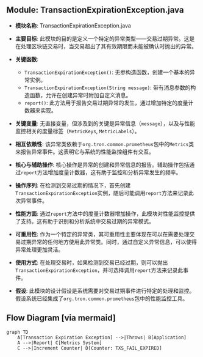 ## Module: TransactionExpirationException.java
- **模块名称**: TransactionExpirationException.java

- **主要目标**: 此模块的目的是定义一个特定的异常类型——交易过期异常。这是在处理区块链交易时，当交易超出了其有效期限而未能被确认时抛出的异常。

- **关键函数**:
  - `TransactionExpirationException()`: 无参构造函数，创建一个基本的异常实例。
  - `TransactionExpirationException(String message)`: 带有消息参数的构造函数，允许在创建异常时附加自定义消息。
  - `report()`: 此方法用于报告交易过期异常的发生，通过增加特定的度量计数器来实现。

- **关键变量**: 无直接变量，但涉及到的关键是异常信息（`message`），以及与性能监控相关的度量标签（`MetricKeys`, `MetricLabels`）。

- **相互依赖性**: 该异常类依赖于`org.tron.common.prometheus`包中的`Metrics`类来报告异常事件。这表明它与系统的性能监控组件有交互。

- **核心与辅助操作**: 核心操作是异常的创建和异常信息的报告。辅助操作包括通过`report`方法增加度量计数器，这有助于监控和分析异常发生的频率。

- **操作序列**: 在检测到交易过期的情况下，首先创建`TransactionExpirationException`实例，随后可能调用`report`方法来记录此次异常事件。

- **性能方面**: 通过`report`方法中的度量计数器增加操作，此模块对性能监控提供了支持。这有助于识别和分析系统中交易过期的异常模式。

- **可重用性**: 作为一个特定的异常类，其可重用性主要体现在可以在需要处理交易过期异常的任何地方使用此异常类。同时，通过自定义异常信息，可以使得异常处理更加灵活。

- **使用方式**: 在处理交易时，如果检测到交易已经过期，则可以抛出`TransactionExpirationException`，并可选择调用`report`方法来记录此事件。

- **假设**: 此模块的设计假设是系统需要对交易过期事件进行特定的处理和监控。假设系统已经集成了`org.tron.common.prometheus`包中的性能监控工具。
## Flow Diagram [via mermaid]
```mermaid
graph TD
    A[Transaction Expiration Exception] -->|Throws| B[Application]
    A -->|Report| C[Metrics System]
    C -->|Increment Counter| D[Counter: TXS_FAIL_EXPIRED]
```
